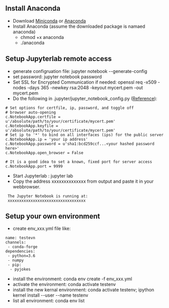 
## Install Anaconda
* Download [Miniconda](https://conda.io/miniconda.html) or [Anaconda](https://www.anaconda.com/download/) 
* Install Anaconda (assume the downloaded package is namaed anaconda)
  * chmod +x anaconda
  * ./anaconda

## Setup Jupyterlab remote access
* generate configruation file: jupyter notebook --generate-config
* set password: jupyter notebook password
* Set SSL for Encrypted Communication if needed: openssl req -x509 -nodes -days 365 -newkey rsa:2048 -keyout mycert.pem -out mycert.pem
* Do the following in .jupyter/jupyter_notebook_config.py ([Reference](https://agent-jay.github.io/2018/03/jupyterserver/)):
```
# Set options for certfile, ip, password, and toggle off
# browser auto-opening
c.NotebookApp.certfile = u'/absolute/path/to/your/certificate/mycert.pem'
c.NotebookApp.keyfile = u'/absolute/path/to/your/certificate/mycert.pem'
# Set ip to '*' to bind on all interfaces (ips) for the public server
c.NotebookApp.ip = 'your ip address'
c.NotebookApp.password = u'sha1:bcd259ccf...<your hashed password here>'
c.NotebookApp.open_browser = False

# It is a good idea to set a known, fixed port for server access
c.NotebookApp.port = 9999
```
* Start Jupyterlab : jupyter lab
* Copy the address xxxxxxxxxxxxxx from output and paste it in your webbrowser.
```
 The Jupyter Notebook is running at:
 xxxxxxxxxxxxxxxxxxxxxxxxxxxxxxxxxx
```
## Setup your own environment
* create  env_xxx.yml file like:
```
name: testevn
channels:
 - conda-forge
dependencies:
 - python=3.6
 - numpy
 - pip:
  - pyjokes
 ```
 * install the environment: conda env create -f env_xxx.yml
 * activate the environment: conda activate testenv
 * install the new kernal environment: conda activate testenv; ipython kernel install --user --name testenv
 * list all environment: conda env list
 
 
 
